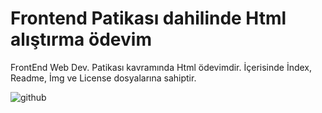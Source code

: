 # Frontend Patikası dahilinde Html alıştırma ödevim
FrontEnd Web Dev. Patikası kavramında Html ödevimdir. İçerisinde İndex, Readme, İmg ve License dosyalarına sahiptir.

![github](odev2.png)